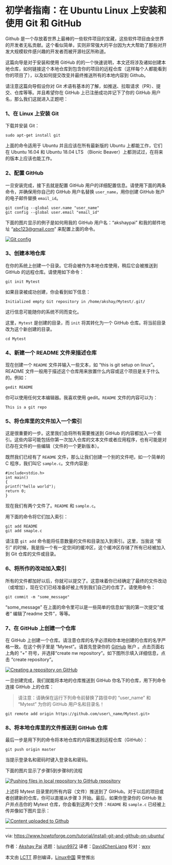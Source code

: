 初学者指南：在 Ubuntu Linux 上安装和使用 Git 和 GitHub
======

Github 是一个存放着世界上最棒的一些软件项目的宝藏，这些软件项目由全世界的开发者无私贡献。这个看似简单，实则非常强大的平台因为大大帮助了那些对开发大规模软件感兴趣的开发者而被开源社区所称道。

这篇向导是对于安装和使用 GitHub 的的一个快速说明，本文还将涉及诸如创建本地仓库，如何链接这个本地仓库到包含你的项目的远程仓库（这样每个人都能看到你的项目了），以及如何提交改变并最终推送所有的本地内容到 Github。

请注意这篇向导假设你对 Git 术语有基本的了解，如推送、拉取请求（PR）、提交、仓库等等。并且希望你在 GitHub 上已注册成功并记下了你的 GitHub 用户名，那么我们这就进入正题吧：

### 1、在 Linux 上安装 Git

下载并安装 Git：

```
sudo apt-get install git
```

上面的命令适用于 Ubuntu 并且应该在所有最新版的 Ubuntu 上都能工作，它们在 Ubuntu 16.04 和 Ubuntu 18.04 LTS （Bionic Beaver）上都测试过，在将来的版本上应该也能工作。

### 2、配置 GitHub

一旦安装完成，接下去就是配置 GitHub 用户的详细配置信息。请使用下面的两条命令，并确保用你自己的 GitHub 用户名替换 `user_name`，用你创建 GitHub 账户的电子邮件替换 `email_id`。

```
git config --global user.name "user_name"
git config --global user.email "email_id"
```

下面的图片显示的例子是如何用我的 GitHub 用户名：“akshaypai” 和我的邮件地址 “abc123@gmail.com” 来配置上面的命令。

[![Git config][3]][4]

### 3、创建本地仓库

在你的系统上创建一个目录。它将会被作为本地仓库使用，稍后它会被推送到 GitHub 的远程仓库。请使用如下命令：

```
git init Mytest
```

如果目录被成功创建，你会看到如下信息：

```
Initialized empty Git repository in /home/akshay/Mytest/.git/
```

这行信息可能随你的系统不同而变化。

这里，`Mytest` 是创建的目录，而 `init` 将其转化为一个 GitHub 仓库。将当前目录改为这个新创建的目录。

```
cd Mytest
```

### 4、新建一个 README 文件来描述仓库

现在创建一个 `README` 文件并输入一些文本，如 “this is git setup on linux”。README 文件一般用于描述这个仓库用来放置什么内容或这个项目是关于什么的。例如：

```
gedit README
```

你可以使用任何文本编辑器。我喜欢使用 gedit。`README` 文件的内容可以为：

```
This is a git repo
```

### 5、将仓库里的文件加入一个索引

这是很重要的一步。这里我们会将所有需要推送到 GitHub 的内容都加入一个索引。这些内容可能包括你第一次加入仓库的文本文件或者应用程序，也有可能是对已存在文件的一些编辑（文件的一个更新版本）。

既然我们已经有了 `README` 文件，那么让我们创建一个别的文件吧，如一个简单的 C 程序，我们叫它 `sample.c`。文件内容是:

```
#include<stdio.h>
int main()
{
printf("hello world");
return 0;
}
```

现在我们有两个文件了。`README` 和 `sample.c`。

用下面的命令将它们加入索引：

```
git add README
git add smaple.c
```

请注意 `git add` 命令能将任意数量的文件和目录加入到索引。这里，当我说 “索引” 的时候，我是指一个有一定空间的缓冲区，这个缓冲区存储了所有已经被加入到 Git 仓库的文件或目录。

### 6、将所作的改动加入索引

所有的文件都加好以后，你就可以提交了。这意味着你已经确定了最终的文件改动（或增加），现在它们已经准备好被上传到我们自己的仓库了。请使用命令：

```
git commit -m "some_message"
```

“some_message” 在上面的命令里可以是一些简单的信息如“我的第一次提交”或者“ 编辑了readme 文件”，等等。

### 7、在 GitHub 上创建一个仓库

在 GitHub 上创建一个仓库。请注意仓库的名字必须和你本地创建的仓库的名字严格一致。在这个例子里是 “Mytest”。请首先登录你的 [GitHub](https://github.com) 账户 。点击页面右上角的 “+” 符号，并选择“create nw repository”。如下图所示填入详细信息，点击 “create repository”。

[![Creating a repository on GitHub][5]][6]

一旦创建完成，我们就能将本地的仓库推送到 GitHub 你名下的仓库，用下列命令连接 GitHub 上的仓库：

> 请注意：请确保在运行下列命令前替换了路径中的 “user_name” 和 “Mytest” 为你的 GitHub 用户名和目录名！

```
git remote add origin https://github.com/user\_name/Mytest.git>
```

### 8、将本地仓库里的文件推送到 GitHub 仓库

最后一步是用下列的命令将本地仓库的内容推送到远程仓库（GitHub）：

```
git push origin master
```

当提示登录名和密码时键入登录名和密码。

下面的图片显示了步骤5到步骤8的流程

[![Pushing files in local repository to GitHub repository][7]][8]

上述将 Mytest 目录里的所有内容（文件）推送到了 GitHub。对于以后的项目或者创建新的仓库，你可以直接从步骤 3 开始。最后，如果你登录你的 GitHub 账户并点击你的 Mytest 仓库，你会看到这两个文件：`README` 和 `sample.c` 已经被上传并像如下图片显示：

[![Content uploaded to Github][9]][10]

--------------------------------------------------------------------------------

via: https://www.howtoforge.com/tutorial/install-git-and-github-on-ubuntu/

作者：[Akshay Pai][a]
选题：[lujun9972](https://github.com/lujun9972)
译者：[DavidChenLiang](https://github.com/DavidChenLiang)
校对：[wxy](https://github.com/wxy)

本文由 [LCTT](https://github.com/LCTT/TranslateProject) 原创编译，[Linux中国](https://linux.cn/) 荣誉推出

[a]:https://www.howtoforge.com/tutorial/installing-tensorflow-neural-network-software-for-cpu-and-gpu-on-ubuntu-16-04/
[1]:https://github.com/
[2]:https://www.howtoforge.com/cdn-cgi/l/email-protection
[3]:https://www.howtoforge.com/images/ubuntu_github_getting_started/config.png
[4]:https://www.howtoforge.com/images/ubuntu_github_getting_started/big/config.png
[5]:https://www.howtoforge.com/images/ubuntu_github_getting_started/details.png
[6]:https://www.howtoforge.com/images/ubuntu_github_getting_started/big/details.png
[7]:https://www.howtoforge.com/images/ubuntu_github_getting_started/steps.png
[8]:https://www.howtoforge.com/images/ubuntu_github_getting_started/big/steps.png
[9]:https://www.howtoforge.com/images/ubuntu_github_getting_started/final.png
[10]:https://www.howtoforge.com/images/ubuntu_github_getting_started/big/final.png
